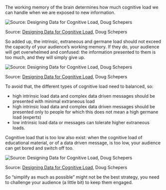 The working memory of the brain determines how much cognitive load we can handle when we are exposed to new information.

![Source: [Designing Data for Cognitive Load](https://www.youtube.com/watch?v=pkbU05dN6dg&t=674s&ab_channel=DataVisualizationSociety), Doug Schepers](Reducing%20the%20cognitive%20load%2070a9cb0c4c8c4f45b66f63a749d9f40e/working-memory-doug-schepers.png)

Source: [Designing Data for Cognitive Load](https://www.youtube.com/watch?v=pkbU05dN6dg&t=674s&ab_channel=DataVisualizationSociety), Doug Schepers

So added up, the intrinsic, extraneous and germane load should not exceed the capacity of your audience’s working memory. If they do, your audience will get overwhelmed and confused: the information presented to them is too much, and they will simply give up.

![Source: [Designing Data for Cognitive Load](https://www.youtube.com/watch?v=pkbU05dN6dg&t=674s&ab_channel=DataVisualizationSociety), Doug Schepers](Reducing%20the%20cognitive%20load%2070a9cb0c4c8c4f45b66f63a749d9f40e/cognitive-overload-doug-schepers.png)

Source: [Designing Data for Cognitive Load](https://www.youtube.com/watch?v=pkbU05dN6dg&t=674s&ab_channel=DataVisualizationSociety), Doug Schepers

To avoid that, the different types of cognitive load need to balanced, so:

- high intrinsic load data and complex data driven messages should be presented with minimal extraneous load
- high intrinsic load data and complex data driven messages should be presented only to people for which this does not mean a high germane load (experts)
- low intrinsic load data or messages can tolerate higher extraneous loads.

Cognitive load that is too low also exist: when the cognitive load of educational material, or of a data driven message, is too low, your audience can get bored and switch off too.

![Source: [Designing Data for Cognitive Load](https://www.youtube.com/watch?v=pkbU05dN6dg&t=674s&ab_channel=DataVisualizationSociety), Doug Schepers](Reducing%20the%20cognitive%20load%2070a9cb0c4c8c4f45b66f63a749d9f40e/cognitive-underload-doug-schepers.png)

Source: [Designing Data for Cognitive Load](https://www.youtube.com/watch?v=pkbU05dN6dg&t=674s&ab_channel=DataVisualizationSociety), Doug Schepers

So “simplify as much as possible” might not be the best strategy, you need to challenge your audience (a little bit) to keep them engaged.